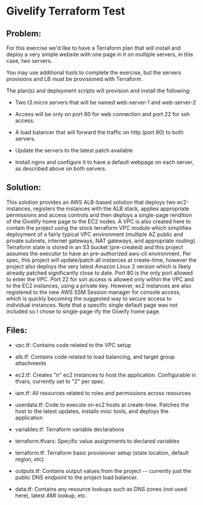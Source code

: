 # Givelify Terraform Test
## Problem:
For this exercise we'd like to have a Terraform plan that will install and deploy a very simple website with one page in it on multiple servers, in this case, two servers.

You may use additional tools to complete the exercise, but the servers provisions and LB must be provisioned with Terraform.

The plan(s) and deployment scripts will provision and install the following:

* Two t3.micro servers that will be named web-server-1 and web-server-2

* Access will be only on port 80 for web connection and port 22 for ssh access.

* A load balancer that will forward the traffic on http (port 80) to both servers.

* Update the servers to the latest patch available

* Install nginx and configure it to have a default webpage on each server, as described above on both servers.


## Solution:

This solution provides an AWS ALB-based solution that deploys two ec2-instances, registers the instances with the ALB stack, applies appropriate permissions and access controls and then deploys a single-page rendition of the Givelify home page to the EC2 nodes.   A VPC is also created here to contain the project using the stock terraform VPC module which simplifies deployment of a fairly typical VPC environment (multiple AZ public and private subnets, internet gateways, NAT gateways, and appropriate routing).   Terraform state is stored in an S3 bucket (pre-created) and this project assumes the executor to have an pre-authorized aws-cli environment.   Per spec, this project will update/patch all instances at create-time, however the project also deploys the very latest Amazon Linux 2 version which is likely already patched significantly close to date.  Port 80 is the only port allowed to enter the VPC.   Port 22 for ssh access is allowed only within the VPC and to the EC2 instances, using a private key.  However, ec2 instances are also registered to the new AWS SSM Session manager for console access, which is quickly becoming the suggested way to secure access to individual instances.  Note that a specific single default page was not included so I chose to single-page-ify the Giveify home page.



## Files:
* vpc.tf:  Contains code related to the VPC setup

* alb.tf:  Contains code related to load balancing, and target group attachments

* ec2.tf:  Creates "n" ec2 instances to host the application.   Configurable in tfvars, currently set to "2" per spec.

* iam.tf:  All resources related to roles and permissions across resources

* userdata.tf:  Code to execute on ec2 hosts at create-time.  Patches the host to the latest updates, installs misc tools, and deploys the application

* variables.tf:  Terraform variable declarations

* terraform.tfvars:   Specific value assignments to declared variables

* terraform.tf:  Terraform basic provisioner setup (state location, default region, etc)

* outputs.tf:  Contains output values from the project -- currently just the public DNS endpoint to the project load balancer.

* data.tf:  Contains any resource lookups such as DNS zones (not used here), latest AMI lookup, etc.

